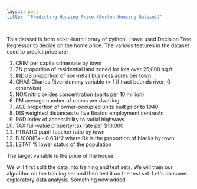 ```yaml
---
layout: post
title:  "Predicting Housing Price (Boston Housing Dataset)"

---
```


This dataset is from scikit-learn library of python. I have used Decision Tree Regressor to decide on the home price. The various features in the dataset used to predict price are:


1. CRIM     per capita crime rate by town       
2. ZN       proportion of residential land zoned for lots over 25,000 sq.ft.
3. INDUS    proportion of non-retail business acres per town
4. CHAS     Charles River dummy variable (= 1 if tract bounds river; 0 otherwise)
5. NOX      nitric oxides concentration (parts per 10 million)
6. RM       average number of rooms per dwelling        
7. AGE      proportion of owner-occupied units built prior to 1940
8. DIS      weighted distances to five Boston employment centres\n        
9. RAD      index of accessibility to radial highways        
10. TAX      full-value property-tax rate per $10,000        
11. PTRATIO  pupil-teacher ratio by town        
12. B        1000(Bk - 0.63)^2 where Bk is the proportion of blacks by town        
18. LSTAT    % lower status of the population        

The target variable is the price of the house.

We will first split the data into training and test sets. We will train our algorithm on the training set and then test it on the test set.
Let's do some exploratory data analysis. Something new added
